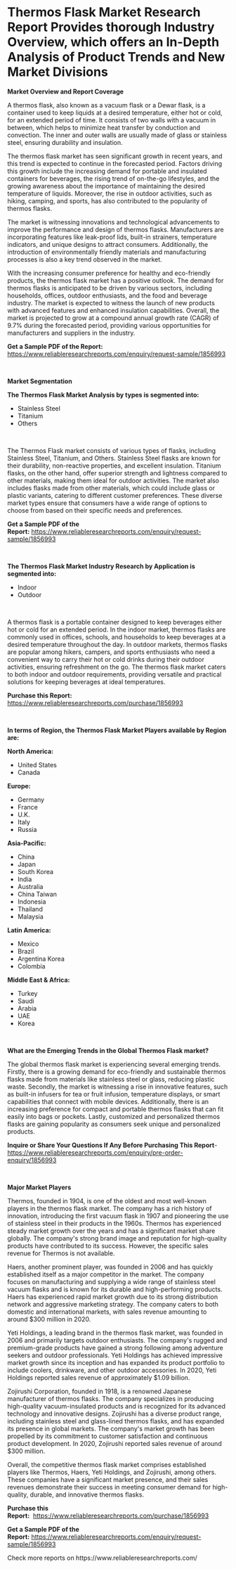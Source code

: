 <p><h1>Thermos Flask Market Research Report Provides thorough Industry Overview, which offers an In-Depth Analysis of Product Trends and New Market Divisions</h1></p><p><strong>Market Overview and Report Coverage</strong></p>
<p><p>A thermos flask, also known as a vacuum flask or a Dewar flask, is a container used to keep liquids at a desired temperature, either hot or cold, for an extended period of time. It consists of two walls with a vacuum in between, which helps to minimize heat transfer by conduction and convection. The inner and outer walls are usually made of glass or stainless steel, ensuring durability and insulation.</p><p>The thermos flask market has seen significant growth in recent years, and this trend is expected to continue in the forecasted period. Factors driving this growth include the increasing demand for portable and insulated containers for beverages, the rising trend of on-the-go lifestyles, and the growing awareness about the importance of maintaining the desired temperature of liquids. Moreover, the rise in outdoor activities, such as hiking, camping, and sports, has also contributed to the popularity of thermos flasks.</p><p>The market is witnessing innovations and technological advancements to improve the performance and design of thermos flasks. Manufacturers are incorporating features like leak-proof lids, built-in strainers, temperature indicators, and unique designs to attract consumers. Additionally, the introduction of environmentally friendly materials and manufacturing processes is also a key trend observed in the market.</p><p>With the increasing consumer preference for healthy and eco-friendly products, the thermos flask market has a positive outlook. The demand for thermos flasks is anticipated to be driven by various sectors, including households, offices, outdoor enthusiasts, and the food and beverage industry. The market is expected to witness the launch of new products with advanced features and enhanced insulation capabilities. Overall, the market is projected to grow at a compound annual growth rate (CAGR) of 9.7% during the forecasted period, providing various opportunities for manufacturers and suppliers in the industry.</p></p>
<p><strong>Get a Sample PDF of the Report:</strong> <a href="https://www.reliableresearchreports.com/enquiry/request-sample/1856993">https://www.reliableresearchreports.com/enquiry/request-sample/1856993</a></p>
<p>&nbsp;</p>
<p><strong>Market Segmentation</strong></p>
<p><strong>The Thermos Flask Market Analysis by types is segmented into:</strong></p>
<p><ul><li>Stainless Steel</li><li>Titanium</li><li>Others</li></ul></p>
<p>&nbsp;</p>
<p><p>The Thermos Flask market consists of various types of flasks, including Stainless Steel, Titanium, and Others. Stainless Steel flasks are known for their durability, non-reactive properties, and excellent insulation. Titanium flasks, on the other hand, offer superior strength and lightness compared to other materials, making them ideal for outdoor activities. The market also includes flasks made from other materials, which could include glass or plastic variants, catering to different customer preferences. These diverse market types ensure that consumers have a wide range of options to choose from based on their specific needs and preferences.</p></p>
<p><strong>Get a Sample PDF of the Report:</strong>&nbsp;<a href="https://www.reliableresearchreports.com/enquiry/request-sample/1856993">https://www.reliableresearchreports.com/enquiry/request-sample/1856993</a></p>
<p>&nbsp;</p>
<p><strong>The Thermos Flask Market Industry Research by Application is segmented into:</strong></p>
<p><ul><li>Indoor</li><li>Outdoor</li></ul></p>
<p>&nbsp;</p>
<p><p>A thermos flask is a portable container designed to keep beverages either hot or cold for an extended period. In the indoor market, thermos flasks are commonly used in offices, schools, and households to keep beverages at a desired temperature throughout the day. In outdoor markets, thermos flasks are popular among hikers, campers, and sports enthusiasts who need a convenient way to carry their hot or cold drinks during their outdoor activities, ensuring refreshment on the go. The thermos flask market caters to both indoor and outdoor requirements, providing versatile and practical solutions for keeping beverages at ideal temperatures.</p></p>
<p><strong>Purchase this Report:</strong>&nbsp; <a href="https://www.reliableresearchreports.com/purchase/1856993">https://www.reliableresearchreports.com/purchase/1856993</a></p>
<p>&nbsp;</p>
<p><strong>In terms of Region, the Thermos Flask Market Players available by Region are:</strong></p>
<p>
    <p> <strong> North America: </strong>
        <ul>
            <li>United States</li>
            <li>Canada</li>
        </ul>
        </p> 
    <p> <strong> Europe: </strong>
        <ul>
            <li>Germany</li>
            <li>France</li>
            <li>U.K.</li>
            <li>Italy</li>
            <li>Russia</li>
        </ul>
        </p> 
    <p> <strong> Asia-Pacific: </strong>
        <ul>
            <li>China</li>
            <li>Japan</li>
            <li>South Korea</li>
            <li>India</li>
            <li>Australia</li>
            <li>China Taiwan</li>
            <li>Indonesia</li>
            <li>Thailand</li>
            <li>Malaysia</li>
        </ul>
        </p> 
    <p> <strong> Latin America: </strong>
        <ul>
            <li>Mexico</li>
            <li>Brazil</li>
            <li>Argentina Korea</li>
            <li>Colombia</li>
        </ul>
        </p> 
    <p> <strong> Middle East & Africa: </strong>
        <ul>
            <li>Turkey</li>
            <li>Saudi</li>
            <li>Arabia</li>
            <li>UAE</li>
            <li>Korea</li>
        </ul>
    </p>
    </p>
<p>&nbsp;</p>
<p><strong>What are the Emerging Trends in the Global Thermos Flask market?</strong></p>
<p><p>The global thermos flask market is experiencing several emerging trends. Firstly, there is a growing demand for eco-friendly and sustainable thermos flasks made from materials like stainless steel or glass, reducing plastic waste. Secondly, the market is witnessing a rise in innovative features, such as built-in infusers for tea or fruit infusion, temperature displays, or smart capabilities that connect with mobile devices. Additionally, there is an increasing preference for compact and portable thermos flasks that can fit easily into bags or pockets. Lastly, customized and personalized thermos flasks are gaining popularity as consumers seek unique and personalized products.</p></p>
<p><strong>Inquire or Share Your Questions If Any Before Purchasing This Report</strong>- <a href="https://www.reliableresearchreports.com/enquiry/pre-order-enquiry/1856993">https://www.reliableresearchreports.com/enquiry/pre-order-enquiry/1856993</a></p>
<p>&nbsp;</p>
<p><strong>Major Market Players</strong></p>
<p><p>Thermos, founded in 1904, is one of the oldest and most well-known players in the thermos flask market. The company has a rich history of innovation, introducing the first vacuum flask in 1907 and pioneering the use of stainless steel in their products in the 1960s. Thermos has experienced steady market growth over the years and has a significant market share globally. The company's strong brand image and reputation for high-quality products have contributed to its success. However, the specific sales revenue for Thermos is not available.</p><p>Haers, another prominent player, was founded in 2006 and has quickly established itself as a major competitor in the market. The company focuses on manufacturing and supplying a wide range of stainless steel vacuum flasks and is known for its durable and high-performing products. Haers has experienced rapid market growth due to its strong distribution network and aggressive marketing strategy. The company caters to both domestic and international markets, with sales revenue amounting to around $300 million in 2020.</p><p>Yeti Holdings, a leading brand in the thermos flask market, was founded in 2006 and primarily targets outdoor enthusiasts. The company's rugged and premium-grade products have gained a strong following among adventure seekers and outdoor professionals. Yeti Holdings has achieved impressive market growth since its inception and has expanded its product portfolio to include coolers, drinkware, and other outdoor accessories. In 2020, Yeti Holdings reported sales revenue of approximately $1.09 billion.</p><p>Zojirushi Corporation, founded in 1918, is a renowned Japanese manufacturer of thermos flasks. The company specializes in producing high-quality vacuum-insulated products and is recognized for its advanced technology and innovative designs. Zojirushi has a diverse product range, including stainless steel and glass-lined thermos flasks, and has expanded its presence in global markets. The company's market growth has been propelled by its commitment to customer satisfaction and continuous product development. In 2020, Zojirushi reported sales revenue of around $300 million.</p><p>Overall, the competitive thermos flask market comprises established players like Thermos, Haers, Yeti Holdings, and Zojirushi, among others. These companies have a significant market presence, and their sales revenues demonstrate their success in meeting consumer demand for high-quality, durable, and innovative thermos flasks.</p></p>
<p><strong>Purchase this Report:</strong>&nbsp;&nbsp;<a href="https://www.reliableresearchreports.com/purchase/1856993">https://www.reliableresearchreports.com/purchase/1856993</a></p>
<p></p>
<p><strong>Get a Sample PDF of the Report:</strong>&nbsp;<a href="https://www.reliableresearchreports.com/enquiry/request-sample/1856993">https://www.reliableresearchreports.com/enquiry/request-sample/1856993</a></p>
<p>Check more reports on https://www.reliableresearchreports.com/</p>